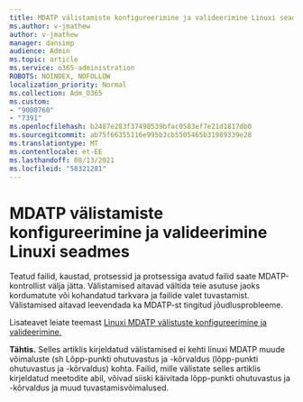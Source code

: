 ```yaml
---
title: MDATP välistamiste konfigureerimine ja valideerimine Linuxi seadmes
ms.author: v-jmathew
author: v-jmathew
manager: dansimp
audience: Admin
ms.topic: article
ms.service: o365-administration
ROBOTS: NOINDEX, NOFOLLOW
localization_priority: Normal
ms.collection: Adm_O365
ms.custom:
- "9000760"
- "7391"
ms.openlocfilehash: b2487e283f37498539bfac0583ef7e21d1817db0
ms.sourcegitcommit: ab75f66355116e995b3cb5505465b31989339e28
ms.translationtype: MT
ms.contentlocale: et-EE
ms.lasthandoff: 08/13/2021
ms.locfileid: "58321281"
---
```

# <a name="configure-and-validate-exclusions-for-mdatp-on-a-linux-machine"></a>MDATP välistamiste konfigureerimine ja valideerimine Linuxi seadmes

Teatud failid, kaustad, protsessid ja protsessiga avatud failid saate MDATP-kontrollist välja jätta. Välistamised aitavad vältida teie asutuse jaoks kordumatute või kohandatud tarkvara ja failide valet tuvastamist. Välistamised aitavad leevendada ka MDATP-st tingitud jõudlusprobleeme.

Lisateavet leiate teemast [Linuxi MDATP välistuste konfigureerimine ja valideerimine.](https://go.microsoft.com/fwlink/?linkid=2144517)

**Tähtis.** Selles artiklis kirjeldatud välistamised ei kehti linuxi MDATP muude võimaluste (sh Lõpp-punkti ohutuvastus ja -kõrvaldus (lõpp-punkti ohutuvastus ja -kõrvaldus) kohta. Failid, mille välistate selles artiklis kirjeldatud meetodite abil, võivad siiski käivitada lõpp-punkti ohutuvastus ja -kõrvaldus ja muud tuvastamisvõimalused.
